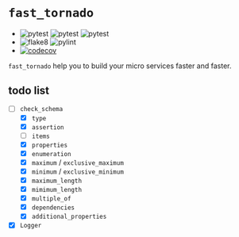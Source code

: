 # `fast_tornado`

- ![pytest](https://github.com/zqmillet/fast_tornado/workflows/pytest%20on%20ubuntu/badge.svg)
  ![pytest](https://github.com/zqmillet/fast_tornado/workflows/pytest%20on%20macos/badge.svg)
  ![pytest](https://github.com/zqmillet/fast_tornado/workflows/pytest%20on%20windows/badge.svg)
- ![flake8](https://github.com/zqmillet/fast_tornado/workflows/flake8/badge.svg)
  ![pylint](https://github.com/zqmillet/fast_tornado/workflows/pylint/badge.svg)
- [![codecov](https://codecov.io/gh/zqmillet/fast_tornado/branch/master/graph/badge.svg)](https://codecov.io/gh/zqmillet/fast_tornado)

`fast_tornado` help you to build your micro services faster and faster.

## todo list

- [ ] `check_schema`
    - [x] `type`
    - [x] `assertion`
    - [ ] `items`
    - [x] `properties`
    - [x] `enumeration`
    - [x] `maximum` / `exclusive_maximum`
    - [x] `minimum` / `exclusive_minimum`
    - [x] `maximum_length`
    - [x] `mimimum_length`
    - [x] `multiple_of`
    - [x] `dependencies`
    - [x] `additional_properties`
- [x] `Logger`
